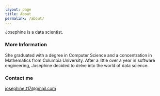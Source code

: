 ```yaml
---
layout: page
title: About
permalink: /about/
---
```


Josephine is a data scientist.

### More Information
She graduated with a degree in Computer Science and a concentration in Mathematics from Columbia University. After a little over a year in software engineering, Josephine decided to delve into the world of data science. 

### Contact me

[josephine.t17@gmail.com](mailto:josephine.t17@gmail.com)
